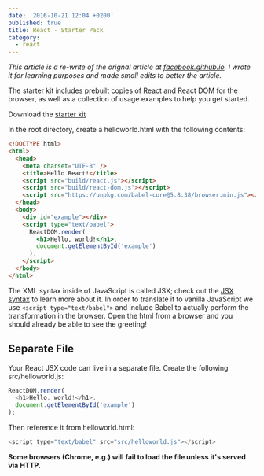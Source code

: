 ```yaml
---
date: '2016-10-21 12:04 +0200'
published: true
title: React - Starter Pack
category:
  - react
---
```

*This article is a re-write of the orignal article at [facebook.github.io](https://facebook.github.io/react/docs/getting-started.html). I wrote it for learning purposes and made small edits to better the article.*

The starter kit includes prebuilt copies of React and React DOM for the browser, as well as a collection of usage examples to help you get started.

Download the [starter kit](https://facebook.github.io/react/downloads/react-15.3.2.zip)

In the root directory, create a helloworld.html with the following contents:

```html
<!DOCTYPE html>
<html>
  <head>
    <meta charset="UTF-8" />
    <title>Hello React!</title>
    <script src="build/react.js"></script>
    <script src="build/react-dom.js"></script>
    <script src="https://unpkg.com/babel-core@5.8.38/browser.min.js"></script>
  </head>
  <body>
    <div id="example"></div>
    <script type="text/babel">
      ReactDOM.render(
        <h1>Hello, world!</h1>,
        document.getElementById('example')
      );
    </script>
  </body>
</html>
```

The XML syntax inside of JavaScript is called JSX; check out the [JSX syntax](https://facebook.github.io/react/docs/jsx-in-depth.html) to learn more about it. In order to translate it to vanilla JavaScript we use `<script type="text/babel">` and include Babel to actually perform the transformation in the browser. Open the html from a browser and you should already be able to see the greeting!

## Separate File

Your React JSX code can live in a separate file. Create the following src/helloworld.js:

```javascript
ReactDOM.render(
  <h1>Hello, world!</h1>,
  document.getElementById('example')
);
```

Then reference it from helloworld.html:

```javascript
<script type="text/babel" src="src/helloworld.js"></script>
```

**Some browsers (Chrome, e.g.) will fail to load the file unless it's served via HTTP.**



